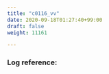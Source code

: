 ```yaml
---
title: "c0116_vv"
date: 2020-09-18T01:27:40+99:00
draft: false
weight: 11161

---
```


### Log reference: <no value>

```
